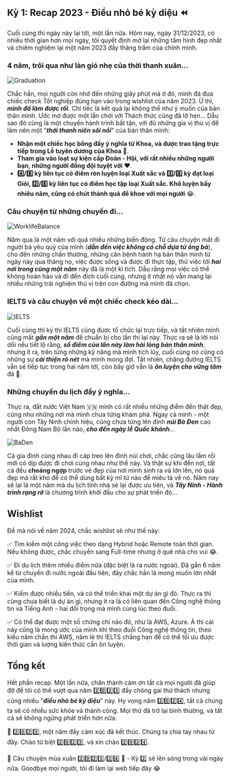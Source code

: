 ## Kỳ 1: Recap 2023 - Điều nhỏ bé kỳ diệu ⏪

Cuối cùng thì ngày này lại tới, một lần nữa. Hôm nay, ngày 31/12/2023, có nhiều thời gian hơn mọi ngày, tôi quyết định mở lại những tấm hình đẹp nhất và chiêm nghiệm lại một năm 2023 đầy thăng trầm của chính mình.

### 4 năm, trôi qua như làn gió nhẹ của thời thanh xuân...

![Graduation](../../../../public/images/posts/2023/12-31-SpringStories-2024/SpringStories1.jpg)

Chắc hẳn, mọi người còn nhớ đến những giây phút mà ở đó, mình đã đưa chiếc check Tốt nghiệp đúng hạn vào trong wishlist của năm 2023. Ừ thì, **_mình đã làm được rồi_**. Chỉ tiếc là kết quả lại không thể như ý muốn của bản thân mình. Ước mơ được một lần chơi với Thách thức cũng đã lỡ hẹn... Dẫu sao đó cũng là một chuyến hành trình bất tận, với đủ những gia vị thú vị để làm nên một "**_thời thanh niên sôi nổi_**" của bản thân mình:

- **Nhận một chiếc học bổng đầy ý nghĩa từ Khoa, và được trao tặng trực tiếp trong Lễ tuyên dương của Khoa** 💯.
- **Tham gia vào loạt sự kiện cấp Đoàn - Hội, với rất nhiều những người bạn, những người đồng đội tuyệt vời** ❤.
- **4️⃣/8️⃣ kỳ liên tục có điểm rèn luyện loại Xuất sắc và 3️⃣/8️⃣ kỳ đạt loại Giỏi, 2️⃣/8️⃣ kỳ liên tục có điểm học tập loại Xuất sắc. Khổ luyện bấy nhiêu năm, cũng có chút thành quả để khoe với mọi người** 😂.

### Câu chuyện từ những chuyến đi...

![WorklifeBalance](../../../../public/images/posts/2023/12-31-SpringStories-2024/SpringStories2.jpg)

Năm qua là một năm với quá nhiều những biến động. Từ câu chuyện mất đi người bà yêu quý của mình (**_dẫn đến việc không có chỗ dựa từ ông bà_**), cho đến những chấn thương, những căn bệnh hành hạ bản thân mình từ ngày này qua tháng nọ, việc được sống và được đi thực tập, thử việc tới **_hai nơi trong cùng một năm_** này đã là một kì tích. Dẫu rằng mọi việc có thể không hoàn hảo và đi đến đích cuối cùng, nhưng ít nhất nó vẫn mang lại nhiều những trải nghiệm thú vị trên con đường mà mình đã chọn.

### IELTS và câu chuyện về một chiếc check kéo dài...

![IELTS](../../../../public/images/posts/2023/12-31-SpringStories-2024/SpringStories3.jpg)

Cuối cùng thì kỳ thi IELTS cũng được tổ chức lại trực tiếp, và tất nhiên mình cũng mất **_gần một năm_** để chuẩn bị cho lần thi lại này. Thực ra sẽ là lời nói dối nếu tiết lộ rằng, **_số điểm của lần này làm hài lòng bản thân mình_**, nhưng ít ra, trên từng những kỹ năng mà mình tích lũy, cuối cùng nó cũng có những sự **_cải thiện rõ nét_** mà mình mong đợi. Tất nhiên, chặng đường IELTS vẫn sẽ tiếp tục trong hai năm tới, còn bây giờ vẫn là **_ôn luyện cho vững tâm_** đã 🤣.

### Những chuyến du lịch đầy ý nghĩa...

Thực ra, đất nước Việt Nam 🇻🇳 mình có rất nhiều những điểm đến thật đẹp, cũng như những nơi mà mình chưa từng khám phá. Ngay cả mình - một người con Tây Ninh chính hiệu, cũng chưa từng lên đỉnh **_núi Bà Đen_** cao nhất Đông Nam Bộ lần nào, **_cho đến ngày lễ Quốc khánh_**...

![BaDen](../../../../public/images/posts/2023/12-31-SpringStories-2024/SpringStories4.jpg)

Cả gia đình cùng nhau đi cáp treo lên đỉnh núi chơi, chắc cũng lâu lắm rồi mới có dịp được đi chơi cùng nhau như thế này. Và thật sự khi đến nơi, tất cả đều **choáng ngợp** trước vẻ đẹp của nơi mình sinh ra và lớn lên, nó quá đẹp mà rất khó để có thể dùng bất kỳ mĩ từ nào để miêu tả về nó. Năm nay sẽ lại là một năm mà du lịch tỉnh nhà sẽ lại được ưu tiên, và **_Tây Ninh - Hành trình rạng rỡ_** là chương trình khởi đầu cho sự phát triển đó...

## Wishlist

Để mà nói về năm 2024, chắc wishlist sẽ như thế này:

✅ Tìm kiếm một công việc theo dạng Hybrid hoặc Remote toàn thời gian. Nếu không được, chắc chuyển sang Full-time nhưng ở quê nhà cho vui 😂.

✅ Đi du lịch thêm nhiều điểm nữa (đặc biệt là ra nước ngoài). Đã gần 6 năm kể từ chuyến đi nước ngoài đầu tiên, đây chắc hẳn là mong muốn lớn nhất của mình.

✅ Kiếm được nhiều tiền, và có thể triển khai một dự án gì đó. Thực ra thì cũng chưa biết là dự án gì, nhưng ít ra là có liên quan đến Công nghệ thông tin và Tiếng Anh - hai đối trọng mà mình cùng lúc theo đuổi.

✅ Có thể đạt được một số chứng chỉ nào đó, như là AWS, Azure. À thì cái này cũng là mong ước của mình khi theo đuổi Công nghệ thông tin, theo kiểu năm chẵn thi AWS, năm lẻ thi IELTS chẳng hạn để có thể tối ưu được thời gian và lượng kiến thức cần ôn luyện.

## Tổng kết

Hết phần recap. Một lần nữa, chân thành cảm ơn tất cả mọi người đã giúp đỡ để tôi có thể vượt qua năm 2️⃣0️⃣2️⃣3️⃣ đầy chông gai thử thách nhưng cũng nhiều "**_điều nhỏ bé kỳ diệu_**" này. Hy vọng năm 2️⃣0️⃣2️⃣4️⃣, tất cả chúng ta sẽ có nhiều sức khỏe và thành công. Mọi thứ đã trở lại bình thường, và tất cả sẽ không ngừng phát triển hơn nữa.

🏡 2️⃣0️⃣2️⃣3️⃣, một năm đầy cảm xúc đã kết thúc. Chúng ta chia tay nhau từ đây. Chào từ biệt 2️⃣0️⃣2️⃣3️⃣, và xin chào 2️⃣0️⃣2️⃣4️⃣.

🌸 Câu chuyện mùa xuân 2️⃣0️⃣2️⃣3️⃣/2️⃣4️⃣ 🌼 - Kỳ 2️⃣ sẽ lên sóng trong vài ngày nữa. Goodbye mọi người, tôi đi làm lại web tiếp đây 😂
